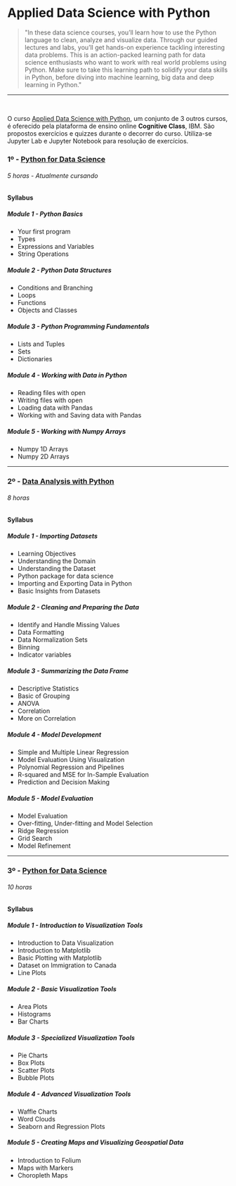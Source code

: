 # Applied Data Science with Python
<blockquote cite="https://cognitiveclass.ai/learn/data-science-with-python/">
"In these data science courses, you’ll learn how to use the Python language to clean, analyze and visualize data. Through our guided lectures and labs, you’ll get hands-on experience tackling interesting data problems. This is an action-packed learning path for data science enthusiasts who want to work with real world problems using Python. Make sure to take this learning path to solidify your data skills in Python, before diving into machine learning, big data and deep learning in Python."
</blockquote>
<hr>
<br>
<p>O curso <a href="https://cognitiveclass.ai/learn/data-science-with-python/" target="_blank">Applied Data Science with Python</a>, um conjunto de 3 outros cursos, é oferecido pela plataforma de ensino online <strong>Cognitive Class</strong>, IBM.
São propostos exercícios e quizzes durante o decorrer do curso. Utiliza-se Jupyter Lab e Jupyter Notebook para resolução de exercícios.</p>

<h3>1º - <a href="https://cognitiveclass.ai/courses/python-for-data-science/" target="_blank">Python for Data Science</a></h3>
<h6 title="duração">5 horas - Atualmente cursando</h6>

<h4>Syllabus</h4>
<h5>Module 1 - Python Basics</h5>
<ul>
	<li>Your first program</li>
	<li>Types</li>
	<li>Expressions and Variables</li>
	<li>String Operations</li>
</ul>

<h5>Module 2 - Python Data Structures</h5>
<ul>
	<li>Conditions and Branching</li>
	<li>Loops</li>
	<li>Functions</li>
	<li>Objects and Classes</li>
</ul>

<h5>Module 3 - Python Programming Fundamentals</h5>
<ul>
	<li>Lists and Tuples</li>
	<li>Sets</li>
	<li>Dictionaries</li>
</ul>

<h5>Module 4 - Working with Data in Python</h5>
<ul>
	<li>Reading files with open</li>
	<li>Writing files with open</li>
	<li>Loading data with Pandas</li>
	<li>Working with and Saving data with Pandas</li>
</ul>

<h5>Module 5 - Working with Numpy Arrays</h5>
<ul>
	<li>Numpy 1D Arrays</li>
	<li>Numpy 2D Arrays</li>
</ul>
<hr>
<h3>2º - <a href="https://cognitiveclass.ai/courses/data-analysis-python/" target="_blank">Data Analysis with Python</a></h3>
<h6 title="duração">8 horas</h6>

<h4>Syllabus</h4>
<h5>Module 1 - Importing Datasets</h5>
<ul>
	<li>Learning Objectives</li>
	<li>Understanding the Domain</li>
	<li>Understanding the Dataset</li>
	<li>Python package for data science</li>
	<li>Importing and Exporting Data in Python</li>
	<li>Basic Insights from Datasets</li>
</ul>

<h5>Module 2 - Cleaning and Preparing the Data</h5>
<ul>
	<li>Identify and Handle Missing Values</li>
	<li>Data Formatting</li>
	<li>Data Normalization Sets</li>
	<li>Binning</li>
	<li>Indicator variables</li>
</ul>

<h5>Module 3 - Summarizing the Data Frame</h5>
<ul>
	<li>Descriptive Statistics</li>
	<li>Basic of Grouping</li>
	<li>ANOVA</li>
	<li>Correlation</li>
	<li>More on Correlation</li>
</ul>

<h5>Module 4 - Model Development</h5>
<ul>
	<li>Simple and Multiple Linear Regression</li>
	<li>Model Evaluation Using Visualization</li>
	<li>Polynomial Regression and Pipelines</li>
	<li>R-squared and MSE for In-Sample Evaluation</li>
	<li>Prediction and Decision Making</li>
</ul>

<h5>Module 5 - Model Evaluation</h5>
<ul>
	<li>Model  Evaluation</li>
	<li>Over-fitting, Under-fitting and Model Selection</li>
	<li>Ridge Regression</li>
	<li>Grid Search</li>
	<li>Model Refinement</li>
</ul>
<hr>
<h3>3º - <a href="https://cognitiveclass.ai/courses/data-visualization-with-python/" target="_blank">Python for Data Science</a></h3>
<h6 title="duração">10 horas</h6>

<h4>Syllabus</h4>
<h5>Module 1 - Introduction to Visualization Tools</h5>
<ul>
	<li>Introduction to Data Visualization</li>
	<li>Introduction to Matplotlib</li>
	<li>Basic Plotting with Matplotlib</li>
	<li>Dataset on Immigration to Canada</li>
	<li>Line Plots</li>
</ul>

<h5>Module 2 - Basic Visualization Tools</h5>
<ul>
	<li>Area Plots</li>
	<li>Histograms</li>
	<li>Bar Charts</li>
</ul>

<h5>Module 3 - Specialized Visualization Tools</h5>
<ul>
	<li>Pie Charts</li>
	<li>Box Plots</li>
	<li>Scatter Plots</li>
	<li>Bubble Plots</li>
</ul>

<h5>Module 4 - Advanced Visualization Tools</h5>
<ul>
	<li>Waffle Charts</li>
	<li>Word Clouds</li>
	<li>Seaborn and Regression Plots</li>
</ul>

<h5>Module 5 - Creating Maps and Visualizing Geospatial Data</h5>
<ul>
	<li>Introduction to Folium</li>
	<li>Maps with Markers</li>
	<li>Choropleth Maps</li>
</ul>
